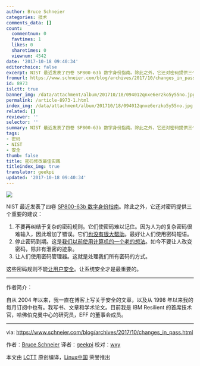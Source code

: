 ```yaml
---
author: Bruce Schneier
categories: 技术
comments_data: []
count:
  commentnum: 0
  favtimes: 1
  likes: 0
  sharetimes: 0
  viewnum: 4542
date: '2017-10-18 09:40:34'
editorchoice: false
excerpt: NIST 最近发表了四卷 SP800-63b 数字身份指南。除此之外，它还对密码提供三个重要的建议
fromurl: https://www.schneier.com/blog/archives/2017/10/changes_in_pass.html
id: 8973
islctt: true
banner_img: /data/attachment/album/201710/18/094012qnxe6erzko5y55no.jpg
permalink: /article-8973-1.html
index_img: /data/attachment/album/201710/18/094012qnxe6erzko5y55no.jpg.thumb.jpg
related: []
reviewer: ''
selector: ''
summary: NIST 最近发表了四卷 SP800-63b 数字身份指南。除此之外，它还对密码提供三个重要的建议
tags:
- 密码
- NIST
- 安全
thumb: false
title: 密码修改最佳实践
titleindex_img: true
translator: geekpi
updated: '2017-10-18 09:40:34'
---
```


![](/data/attachment/album/201710/18/094012qnxe6erzko5y55no.jpg)


NIST 最近发表了四卷 [SP800-63b 数字身份指南](http://nvlpubs.nist.gov/nistpubs/SpecialPublications/NIST.SP.800-63b.pdf)。除此之外，它还对密码提供三个重要的建议：


1. 不要再纠结于复杂的密码规则。它们使密码难以记住。因为人为的复杂密码很难输入，因此增加了错误。它们[也没有很大帮助](https://www.wsj.com/articles/the-man-who-wrote-those-password-rules-has-a-new-tip-n3v-r-m1-d-1502124118)。最好让人们使用密码短语。
2. 停止密码到期。这是[我们以前使用计算机的一个老的想法](https://securingthehuman.sans.org/blog/2017/03/23/time-for-password-expiration-to-die)。如今不要让人改变密码，除非有泄密的迹象。
3. 让人们使用密码管理器。这就是处理我们所有密码的方式。


这些密码规则不能[让用户安全](http://ieeexplore.ieee.org/document/7676198/?reload=true)。让系统安全才是最重要的。




---


作者简介：


自从 2004 年以来，我一直在博客上写关于安全的文章，以及从 1998 年以来我的每月订阅中也有。我写书、文章和学术论文。目前我是 IBM Resilient 的首席技术官，哈佛伯克曼中心的研究员，EFF 的董事会成员。




---


via: <https://www.schneier.com/blog/archives/2017/10/changes_in_pass.html>


作者：[Bruce Schneier](https://www.schneier.com/blog/about/) 译者：[geekpi](https://github.com/geekpi) 校对：[wxy](https://github.com/wxy)


本文由 [LCTT](https://github.com/LCTT/TranslateProject) 原创编译，[Linux中国](https://linux.cn/) 荣誉推出